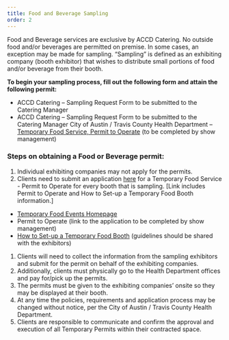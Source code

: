 ```yaml
---
title: Food and Beverage Sampling
order: 2
---
```


Food and Beverage services are exclusive by ACCD Catering. No outside food and/or beverages are permitted on premise. In some cases, an exception may be made for sampling. “Sampling” is defined as an exhibiting company (booth exhibitor) that wishes to distribute small portions of food and/or beverage from their booth.

**To begin your sampling process, fill out the following form and attain the following permit:**

- ACCD Catering – Sampling Request Form to be submitted to the Catering Manager
- ACCD Catering – Sampling Request Form to be submitted to the Catering Manager
City of Austin / Travis County Health Department – [Temporary Food Service, Permit to Operate](http://www.austintexas.gov/sites/default/files/files/Health/Environmental/Food/Operational_Permit_Application_TFE_111918.pdf) (to be completed by show management)

### Steps on obtaining a Food or Beverage permit:

1. Individual exhibiting companies may not apply for the permits.
1. Clients need to submit an application [here](http://www.austintexas.gov/department/temporary-food-events) for a Temporary Food Service - Permit to Operate for every booth that is sampling. [Link includes Permit to Operate and How to Set-up a Temporary Food Booth information.]
 - [Temporary Food Events Homepage](http://www.austintexas.gov/department/temporary-food-events)
 - Permit to Operate (link to the application to be completed by show management)
 - [How to Set-up a Temporary Food Booth](http://www.austintexas.gov/sites/default/files/files/Health/Environmental/RevisedSite/Requirements_Guide.pdf) (guidelines should be shared with the exhibitors)
1. Clients will need to collect the information from the sampling exhibitors and submit for the permit on behalf of the exhibiting companies.
1. Additionally, clients must physically go to the Health Department offices and pay for/pick up the permits.
1. The permits must be given to the exhibiting companies’ onsite so they may be displayed at their booth.
1. At any time the policies, requirements and application process may be changed without notice, per the City of Austin / Travis County Health Department.
1. Clients are responsible to communicate and confirm the approval and execution of all Temporary Permits within their contracted space.
